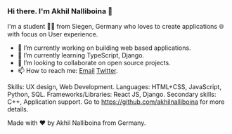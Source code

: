 ### Hi there. I'm Akhil Nalliboina 👋

I'm a student 👨‍💻 from Siegen, Germany who loves to create applications 🌐 with focus on User experience.

- 🔭 I’m currently working on building web based applications.
- 🌱 I’m currently learning TypeScript, Django.
- 👯 I’m looking to collaborate on open source projects.
- 📫 How to reach me: [Email](akhilnalliboina@gmail.com) [Twitter](https://twitter.com/akhilnlb).


Skills: UX design, Web Development.
Languages: HTML+CSS, JavaScript, Python, SQL.
Frameworks/Libraries: React JS, Django.
Secondary skills: C++, Application support.
Go to https://github.com/akhilnalliboina for more details.


Made with :heart: by Akhil Nalliboina from Germany.

